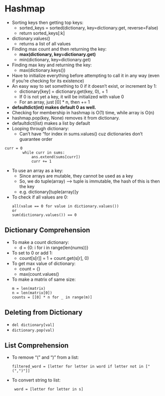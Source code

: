 # Hashmap

- Sorting keys then getting top keys:
  - sorted_keys = sorted(dictionary, key=dictionary.get, reverse=False)
  - return sorted_keys[:k]
- dictionary.values()
  - returns a list of all values
- Finding max count and then returning the key:
  - **max(dictionary, key=dictionary.get)**
  - min(dictionary, key=dictionary.get)
- Finding max key and returning the key:
  - max(dictionary.keys())
- Have to initialize everything before attempting to call it in any way (even if you’re checking for its existence)
- An easy way to set something to 0 if it doesn’t exist, or increment by 1:
  - dictionary[key] = dictionary.get(key, 0), + 1
  - If 0 is not yet a key, it will be initialized with value 0
  - For an array, just [0] \* n, then += 1
- **defaultdict(int) makes default 0 as well.**
- Checking for membership in hashmap is O(1) time, while array is O(n)
- hashmap.pop(key, None) removes it from dictionary.
- defaultdict(list) makes a list by default
- Looping through dictionary:
  - Can’t have “for index in sums.values() cuz dictionaries don’t guarantee order

```
curr = 0
        while curr in sums:
            ans.extend(sums[curr])
            curr += 1
```

- To use an array as a key:
  - Since arrays are mutable, they cannot be used as a key
  - So, we do tuple(array) —> tuple is immutable, the hash of this is then the key
  - e.g. dictionary[tuple(array)]y
- To check if all values are 0:
  ```
  all(value == 0 for value in dictionary.values())
  or
  sum(dictionary.values()) == 0
  ```

## Dictionary Comprehension

- To make a count dictionary:
  - d = {0: i for i in range(len(nums))}
- To set to 0 or add 1:
  - count[s[r]] = 1 + count.get(s[r], 0)
- To get max value of dictionary:
  - count = {}
  - max(count.values()
- To make a matrix of same size:
  ```
  m = len(matrix)
  n = len(matrix[0])
  counts = [[0] * n for _ in range(m)]
  ```

## Deleting from Dictionary

- `del dictionary[val]`
- `dictionary.pop(val)`

## List Comprehension

- To remove “(” and “)” from a list:
  ```
  filtered_word = [letter for letter in word if letter not in ["(",")"]]
  ```
- To convert string to list:
  ```
   word = [letter for letter in s]
  ```
